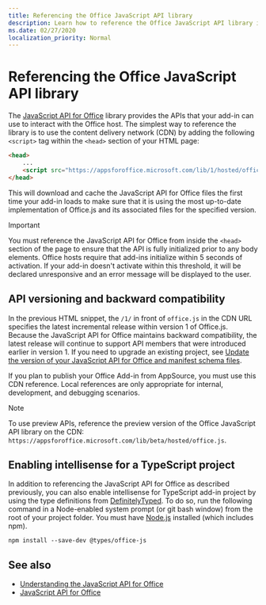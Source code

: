 ```yaml
---
title: Referencing the Office JavaScript API library
description: Learn how to reference the Office JavaScript API library in your add-in.
ms.date: 02/27/2020
localization_priority: Normal
---
```


# Referencing the Office JavaScript API library

The [JavaScript API for Office](../reference/javascript-api-for-office.md) library provides the APIs that your add-in can use to interact with the Office host. The simplest way to reference the library is to use the content delivery network (CDN) by adding the following `<script>` tag within the `<head>` section of your HTML page:  

```html
<head>
    ...
    <script src="https://appsforoffice.microsoft.com/lib/1/hosted/office.js" type="text/javascript"></script>
</head>
```

This will download and cache the JavaScript API for Office files the first time your add-in loads to make sure that it is using the most up-to-date implementation of Office.js and its associated files for the specified version.

> [!IMPORTANT]
> You must reference the JavaScript API for Office from inside the `<head>` section of the page to ensure that the API is fully initialized prior to any body elements. Office hosts require that add-ins initialize within 5 seconds of activation. If your add-in doesn't activate within this threshold, it will be declared unresponsive and an error message will be displayed to the user.

## API versioning and backward compatibility

In the previous HTML snippet, the  `/1/` in front of `office.js` in the CDN URL specifies the latest incremental release within version 1 of Office.js. Because the JavaScript API for Office maintains backward compatibility, the latest release will continue to support API members that were introduced earlier in version 1. If you need to upgrade an existing project, see [Update the version of your JavaScript API for Office and manifest schema files](update-your-javascript-api-for-office-and-manifest-schema-version.md). 

If you plan to publish your Office Add-in from AppSource, you must use this CDN reference. Local references are only appropriate for internal, development, and debugging scenarios.

> [!NOTE]
> To use preview APIs, reference the preview version of the Office JavaScript API library on the CDN: `https://appsforoffice.microsoft.com/lib/beta/hosted/office.js`.

## Enabling intellisense for a TypeScript project

In addition to referencing the JavaScript API for Office as described previously, you can also enable intellisense for TypeScript add-in project by using the type definitions from [DefinitelyTyped](https://github.com/DefinitelyTyped/DefinitelyTyped/tree/master/types/office-js). To do so, run the following command in a Node-enabled system prompt (or git bash window) from the root of your project folder. You must have [Node.js](https://nodejs.org) installed (which includes npm).

```command&nbsp;line
npm install --save-dev @types/office-js
```

## See also

- [Understanding the JavaScript API for Office](understanding-the-javascript-api-for-office.md)
- [JavaScript API for Office](/office/dev/add-ins/reference/javascript-api-for-office)
